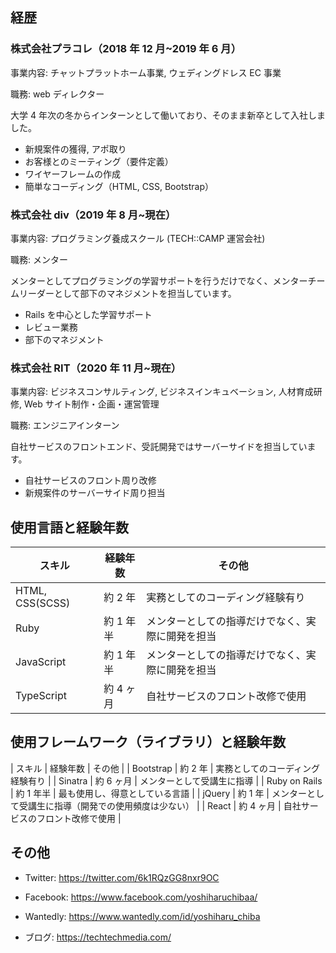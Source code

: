 ## 経歴

### 株式会社プラコレ（2018 年 12 月~2019 年 6 月）

事業内容: チャットプラットホーム事業, ウェディングドレス EC 事業

職務: web ディレクター

大学 4 年次の冬からインターンとして働いており、そのまま新卒として入社しました。

- 新規案件の獲得, アポ取り
- お客様とのミーティング（要件定義）
- ワイヤーフレームの作成
- 簡単なコーディング（HTML, CSS, Bootstrap）

### 株式会社 div（2019 年 8 月~現在）

事業内容: プログラミング養成スクール (TECH::CAMP 運営会社)

職務: メンター

メンターとしてプログラミングの学習サポートを行うだけでなく、メンターチームリーダーとして部下のマネジメントを担当しています。

- Rails を中心とした学習サポート
- レビュー業務
- 部下のマネジメント

### 株式会社 RIT（2020 年 11 月~現在）

事業内容: ビジネスコンサルティング, ビジネスインキュベーション, 人材育成研修, Web サイト制作・企画・運営管理

職務: エンジニアインターン

自社サービスのフロントエンド、受託開発ではサーバーサイドを担当しています。

- 自社サービスのフロント周り改修
- 新規案件のサーバーサイド周り担当

## 使用言語と経験年数

| スキル          | 経験年数  | その他                                           |
| --------------- | --------- | ------------------------------------------------ |
| HTML, CSS(SCSS) | 約 2 年   | 実務としてのコーディング経験有り                 |
| Ruby            | 約 1 年半 | メンターとしての指導だけでなく、実際に開発を担当 |
| JavaScript      | 約 1 年半 | メンターとしての指導だけでなく、実際に開発を担当 |
| TypeScript      | 約 4 ヶ月 | 自社サービスのフロント改修で使用                 |

## 使用フレームワーク（ライブラリ）と経験年数

| スキル | 経験年数 | その他 |
| Bootstrap | 約 2 年 | 実務としてのコーディング経験有り |
| Sinatra | 約 6 ヶ月 | メンターとして受講生に指導 |
| Ruby on Rails | 約 1 年半 | 最も使用し、得意としている言語 |
| jQuery | 約 1 年 | メンターとして受講生に指導（開発での使用頻度は少ない） |
| React | 約 4 ヶ月 | 自社サービスのフロント改修で使用 |

## その他

- Twitter: https://twitter.com/6k1RQzGG8nxr9OC

- Facebook: https://www.facebook.com/yoshiharuchibaa/

- Wantedly: https://www.wantedly.com/id/yoshiharu_chiba

- ブログ: https://techtechmedia.com/
